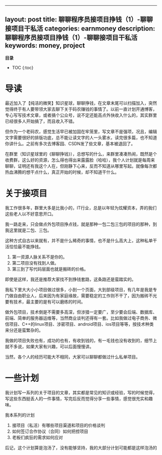 
---
layout: post
title: 聊聊程序员接项目挣钱（1）-聊聊接项目干私活
categories: earnmoney
description: 聊聊程序员接项目挣钱（1）-聊聊接项目干私活
keywords: money, project
---

**目录**

* TOC
{:toc}

# 导读
最近加入了【纯洁的微笑】知识星球，聊聊挣钱，在文章末尾可以扫描加入，突然觉得终于有人要带领大家去聊下关于码农赚钱的事情了。以前一直计划开通博客，专心写写技术文章，或者搞个公众号，说不定还能高点外快收入什么的，其实群里已经很多人开始搞了，而且收入不错。

但作为一个老码农，感觉生活早已被加固在牢笼里，写文章不是强项，况且，编辑文字需要很好的排版功底，总不能让读文字的人一头雾水，读完很多篇，也不知道你讲什么。之前有多次去博客园、CSDN发了些文章，基本被退回了。

在群里（知识星球里的《聊聊挣钱》），总想写的什么，来群里凑凑热闹，既然是个收费群，这么好的资源，怎么得也得出来露露脸（哈哈），我个人计划就是每周来聊聊，证明还有我这个人在，但刚静下心来，反而不知道从哪里写起。就像每次都热血沸腾的想干点什么，真正开始的时候，却不知道干什么。

 

# 关于接项目
我工作很多年，群里大多是比我小的，IT行业，总是以年轻为炫耀资本，弄的我们这些老人以不好意思开口。

我一路走来，只会做点外包项目挣点钱，就是那种一包二包三包的项目的那种，到我这里就是二包、三包。

这种方式自古以来就有，并不是什么稀奇的事情，也不是什么高大上，这种私单干活恰恰最不能挣钱。

1. 第一资源人脉关系不是你的。
2. 第二项目没有找到人做。
3. 第三到了写代码层面也就是搬砖的价格。

即使是这样，我还是推荐大家找不到挣钱套路，这条路还是蛮踏实的。

我私下里大大小小项目做过很多，小到一个页面，大到部级项目，有几年是我是专门做自由职业人，后来因为有家庭缘故，需要稳定的工作则不干了，因为搬砖不光要有技术，最主要的是有可以磨练的时间。

做外包项目，技术倒是不需要多高深，但涉猎一定要广，至少要会后端、数据库、前端、简单的服务器运维等，当然商业谈判还得有一套。比如我做过电子商务、微信项目、C++的linux项目、涉密项目、android项目、ios项目等等，按技术种类来分还是蛮繁杂的。

我做的项目失败也有，成功的也有，有收到钱的，有一毛钱也没有收到的，细节上就不多说，如果大家有兴趣，可以后面慢慢讲。

当然，各个人的经历可能大不相同，大家可以聊聊都做过什么私单项目。

# 一些计划
我计划写一系列的关于项目的文章，其实都是常见的知识或经验，写的时候觉得，写这些东西挺丢人的一件事情，写完后反而觉得分享一些事情，感觉很充实和趣味。

我本系列的计划

1. 接项目（私活）有哪些项目渠道和项目的价格谈判
2. 如何签订合作协议（合同）如何把控项目
3. 老板们疯狂的需求如何应对

后记，这个计划算是泡汤了，没有能够坚持，我的大部分计划可能都是这样泡汤的